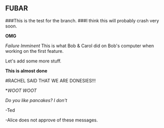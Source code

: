 ## FUBAR

###This is the test for the branch.
###I think this will probably crash very soon.

**OMG**

_Failure Imminent_
This is what Bob & Carol did on Bob's computer when working on the first feature.

Let's add some more stuff.

**This is almost done**

#RACHEL SAID THAT WE ARE DONESIES!!!

**WOOT WOOT*

_Do you like pancakes?_
_I don't_

-Ted

-Alice does not approve of these messages.

